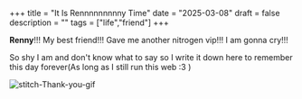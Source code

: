 +++
title = "It Is Rennnnnnnnny Time"
date = "2025-03-08"
draft = false
description = ""
tags = ["life","friend"]
+++

**Renny**!!! My best friend!!! Gave me another nitrogen vip!!! I am gonna cry!!!

So shy I am and don't know what to say so I write it down here to remember this day forever(As long as I still run this web :3 )

![stitch-Thank-you-gif](/images/stitch-Thank-you-gif.gif)